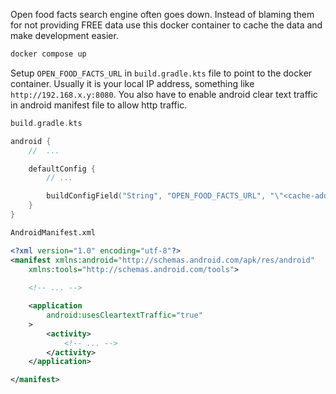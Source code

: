 Open food facts search engine often goes down. Instead of blaming them for not providing FREE data
use this docker container to cache the data and make development easier.

```bash
docker compose up
```

Setup `OPEN_FOOD_FACTS_URL` in `build.gradle.kts` file to point to the docker container. Usually it
is your local IP address, something like `http://192.168.x.y:8080`. You also have to enable android
clear text traffic in android manifest file to allow http traffic.

```kotlin
build.gradle.kts

android {
    //  ...

    defaultConfig {
        // ...

        buildConfigField("String", "OPEN_FOOD_FACTS_URL", "\"<cache-address>\"")
    }
}
```

```xml
AndroidManifest.xml

<?xml version="1.0" encoding="utf-8"?>
<manifest xmlns:android="http://schemas.android.com/apk/res/android"
    xmlns:tools="http://schemas.android.com/tools">
    
    <!-- ... -->

    <application 
        android:usesCleartextTraffic="true"
    >
        <activity>
            <!-- ... -->
        </activity>
    </application>

</manifest>
```
